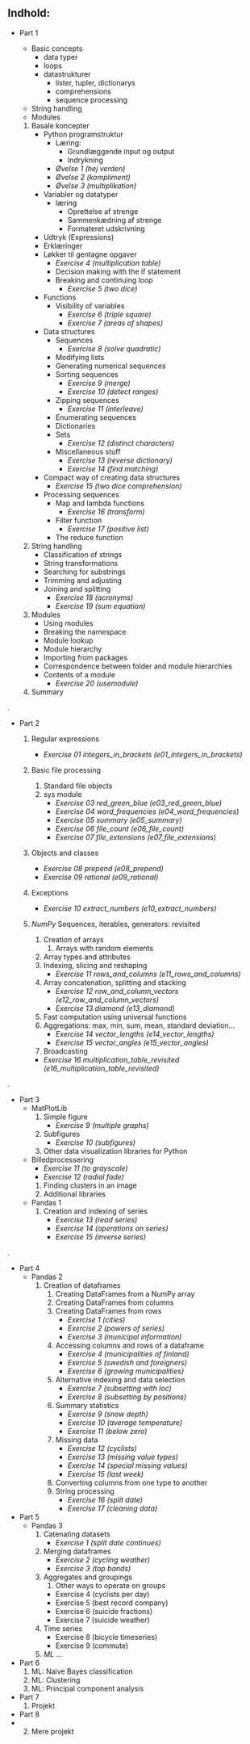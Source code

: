 ## __Indhold:__

* Part 1
    * Basic concepts
      * data typer
      * loops
      * datastrukturer
        * lister, tupler, dictionarys
        * comprehensions
        * sequence processing
    * String handling
    * Modules

   1. Basale koncepter
      * Python programstruktur
        * Læring:
          * Grundlæggende input og output
          * Indrykning
         - _Øvelse 1 (hej verden)_
         - _Øvelse 2 (kompliment)_
         - _Øvelse 3 (multiplikation)_
      * Variabler og datatyper
        * læring
          * Oprettelse af strenge
          * Sammenkædning af strenge
          * Formateret udskrivning
      * Udtryk (Expressions)
      * Erklæringer
      * Løkker til gentagne opgaver
         - _Exercise 4 (multiplication table)_
        * Decision making with the if statement
        * Breaking and continuing loop
            - _Exercise 5 (two dice)_
      * Functions
          * Visibility of variables
              - _Exercise 6 (triple square)_
              - _Exercise 7 (areas of shapes)_
      * Data structures
          * Sequences
              - _Exercise 8 (solve quadratic)_
          * Modifying lists
          * Generating numerical sequences
          * Sorting sequences
              - _Exercise 9 (merge)_
              - _Exercise 10 (detect ranges)_
          * Zipping sequences
              - _Exercise 11 (interleave)_
          * Enumerating sequences
          * Dictionaries
          * Sets
              - _Exercise 12 (distinct characters)_
          * Miscellaneous stuff
              - _Exercise 13 (reverse dictionary)_
              - _Exercise 14 (find matching)_
      * Compact way of creating data structures
          - _Exercise 15 (two dice comprehension)_
      * Processing sequences
          * Map and lambda functions
              - _Exercise 16 (transform)_
          * Filter function
              - _Exercise 17 (positive list)_
          * The reduce function
  1. String handling
      * Classification of strings
      * String transformations
      * Searching for substrings
      * Trimming and adjusting
      * Joining and splitting
          - _Exercise 18 (acronyms)_
          - _Exercise 19 (sum equation)_
  2. Modules
      * Using modules
      * Breaking the namespace
      * Module lookup
      * Module hierarchy
      * Importing from packages
      * Correspondence between folder and module hierarchies
      * Contents of a module
          - _Exercise 20 (usemodule)_
  3. Summary


.
* Part 2
   1. Regular expressions
        - _Exercise 01 integers_in_brackets                (e01_integers_in_brackets)_
   2. Basic file processing
      1. Standard file objects
      2. sys module
          - _Exercise 03 red_green_blue                      (e03_red_green_blue)_
          - _Exercise 04 word_frequencies                    (e04_word_frequencies)_
          - _Exercise 05 summary                             (e05_summary)_
          - _Exercise 06 file_count                          (e06_file_count)_
          - _Exercise 07 file_extensions                     (e07_file_extensions)_
   3. Objects and classes
       - _Exercise 08 prepend                             (e08_prepend)_
       - _Exercise 09 rational                            (e09_rational)_
   4. Exceptions
       - _Exercise 10 extract_numbers                     (e10_extract_numbers)_


   5. _NumPy_ Sequences, iterables, generators: revisited    
      1. Creation of arrays
         1. Arrays with random elements
      2. Array types and attributes
      3. Indexing, slicing and reshaping
         - _Exercise 11 rows_and_columns                    (e11_rows_and_columns)_
      4. Array concatenation, splitting and stacking
         - _Exercise 12 row_and_column_vectors              (e12_row_and_column_vectors)_
         - _Exercise 13 diamond                             (e13_diamond)_
      5. Fast computation using universal functions
      6. Aggregations: max, min, sum, mean, standard deviation…
         - _Exercise 14 vector_lengths                      (e14_vector_lengths)_
         - _Exercise 15 vector_angles                       (e15_vector_angles)_
      7.  Broadcasting
         - _Exercise 16 multiplication_table_revisited      (e16_multiplication_table_revisited)_

.
* Part 3
  * MatPlotLib
    1. Simple figure
       - _Exercise 9 (multiple graphs)_
    2. Subfigures
       - _Exercise 10 (subfigures)_
    3. Other data visualization libraries for Python 
  * Billedprocessering
    - _Exercise 11 (to grayscale)_
    - _Exercise 12 (radial fade)_
    1. Finding clusters in an image 
    2. Additional libraries
  * Pandas 1
    1. Creation and indexing of series
       - _Exercise 13 (read series)_
       - _Exercise 14 (operations on series)_
       - _Exercise 15 (inverse series)_

.
* Part 4
  * Pandas 2 
    1. Creation of dataframes
       1. Creating DataFrames from a NumPy array
       2. Creating DataFrames from columns
       3. Creating DataFrames from rows
          - _Exercise 1 (cities)_
          - _Exercise 2 (powers of series)_
          - _Exercise 3 (municipal information)_
       4. Accessing columns and rows of a dataframe
          - _Exercise 4 (municipalities of finland)_
          - _Exercise 5 (swedish and foreigners)_
          - _Exercise 6 (growing municipalities)_
       5. Alternative indexing and data selection
          - _Exercise 7 (subsetting with loc)_
          - _Exercise 8 (subsetting by positions)_
       6. Summary statistics
          - _Exercise 9 (snow depth)_
          - _Exercise 10 (average temperature)_
          - _Exercise 11 (below zero)_
       7. Missing data
          - _Exercise 12 (cyclists)_
          - _Exercise 13 (missing value types)_
          - _Exercise 14 (special missing values)_
          - _Exercise 15 (last week)_
       8. Converting columns from one type to another
       9. String processing
          - _Exercise 16 (split date)_
          - _Exercise 17 (cleaning data)_
* Part 5
  * Pandas 3  
    1.  Catenating datasets 
        - _Exercise 1 (split date continues)_
    2.  Merging dataframes
        - _Exercise 2 (cycling weather)_
        - _Exercise 3 (top bands)_
    3.  Aggregates and groupings
        1.  Other ways to operate on groups
        -  Exercise 4 (cyclists per day)
        -  Exercise 5 (best record company)
        -  Exercise 6 (suicide fractions)
        -  Exercise 7 (suicide weather)
    4.  Time series
        -  Exercise 8 (bicycle timeseries) 
        -  Exercise 9 (commute)
    5.  _ML_ ...
* Part 6
  1. ML: Naive Bayes classification
  2. ML: Clustering 
  3. ML: Principal component analysis
* Part 7 
  1. Projekt 
* Part 8
* 2. Mere projekt
